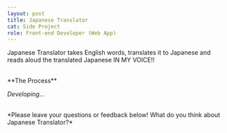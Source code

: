 ```yaml
---
layout: post
title: Japanese Translator
cat: Side Project
role: Front-end Developer (Web App)
---
```


Japanese Translator takes English words, translates it to Japanese and reads aloud the translated Japanese IN MY VOICE!!

<br>
**The Process**

*Developing...*

<br>
*Please leave your questions or feedback below! What do you think about Japanese Translator?*

<br>
